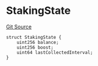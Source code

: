 # StakingState
[Git Source](https://github.com/nayms/contracts-v3/blob/08976c385ed293c18988aa46a13c47179dbb0a28/src/shared/FreeStructs.sol)


```solidity
struct StakingState {
    uint256 balance;
    uint256 boost;
    uint64 lastCollectedInterval;
}
```

